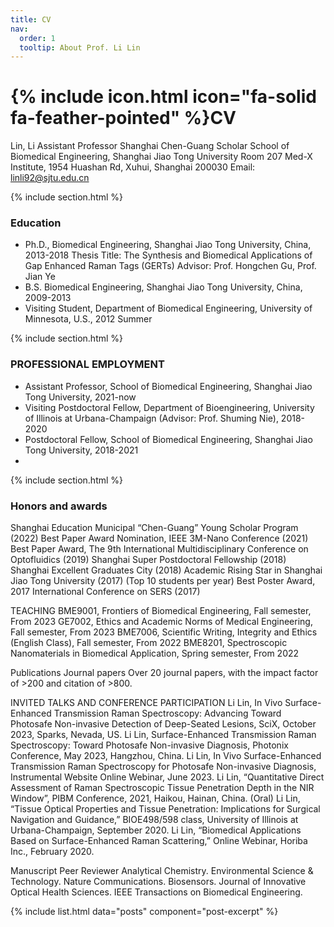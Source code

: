 ```yaml
---
title: CV
nav:
  order: 1
  tooltip: About Prof. Li Lin
---
```


# {% include icon.html icon="fa-solid fa-feather-pointed" %}CV

Lin, Li 
Assistant Professor
Shanghai Chen-Guang Scholar 
School of Biomedical Engineering, Shanghai Jiao Tong University 
Room 207 Med-X Institute, 1954 Huashan Rd, Xuhui, Shanghai 200030
Email: linli92@sjtu.edu.cn

{% include section.html %}

### Education                                                                
- Ph.D., Biomedical Engineering, Shanghai Jiao Tong University, China, 2013-2018
Thesis Title: The Synthesis and Biomedical Applications of Gap Enhanced Raman Tags (GERTs)
Advisor: Prof. Hongchen Gu, Prof. Jian Ye
- B.S.	Biomedical Engineering, Shanghai Jiao Tong University, China, 2009-2013
- Visiting Student, Department of Biomedical Engineering, University of Minnesota, U.S., 2012 Summer

{% include section.html %}

### PROFESSIONAL EMPLOYMENT 
- Assistant Professor, School of Biomedical Engineering, Shanghai Jiao Tong University, 2021-now
- Visiting Postdoctoral Fellow, Department of Bioengineering, University of Illinois at Urbana-Champaign (Advisor: Prof. Shuming Nie), 2018-2020
- Postdoctoral Fellow, School of Biomedical Engineering, Shanghai Jiao Tong University, 2018-2021
- 
{% include section.html %}

### Honors and awards                                                                  
Shanghai Education Municipal “Chen-Guang” Young Scholar Program (2022)
Best Paper Award Nomination, IEEE 3M-Nano Conference (2021)
Best Paper Award, The 9th International Multidisciplinary Conference on Optofluidics (2019)
Shanghai Super Postdoctoral Fellowship (2018)
Shanghai Excellent Graduates City (2018)
Academic Rising Star in Shanghai Jiao Tong University (2017) (Top 10 students per year)
Best Poster Award, 2017 International Conference on SERS (2017)

TEACHING
BME9001, Frontiers of Biomedical Engineering, Fall semester, From 2023
GE7002, Ethics and Academic Norms of Medical Engineering, Fall semester, From 2023
BME7006, Scientific Writing, Integrity and Ethics (English Class), Fall semester, From 2022
BME8201, Spectroscopic Nanomaterials in Biomedical Application, Spring semester, From 2022

Publications
Journal papers
Over 20 journal papers, with the impact factor of >200 and citation of >800. 

INVITED TALKS AND CONFERENCE PARTICIPATION
Li Lin, In Vivo Surface-Enhanced Transmission Raman Spectroscopy: Advancing Toward Photosafe Non-invasive Detection of Deep-Seated Lesions, SciX, October 2023, Sparks, Nevada, US.
Li Lin, Surface-Enhanced Transmission Raman Spectroscopy: Toward Photosafe Non-invasive Diagnosis, Photonix Conference, May 2023, Hangzhou, China.
Li Lin, In Vivo Surface-Enhanced Transmission Raman Spectroscopy for Photosafe Non-invasive Diagnosis, Instrumental Website Online Webinar, June 2023.
Li Lin, “Quantitative Direct Assessment of Raman Spectroscopic Tissue Penetration Depth in the NIR Window”, PIBM Conference, 2021, Haikou, Hainan, China. (Oral)
Li Lin, “Tissue Optical Properties and Tissue Penetration: Implications for Surgical Navigation and Guidance,” BIOE498/598 class, University of Illinois at Urbana-Champaign, September 2020.
Li Lin, “Biomedical Applications Based on Surface-Enhanced Raman Scattering,” Online Webinar, Horiba Inc., February 2020.

Manuscript Peer Reviewer
Analytical Chemistry.
Environmental Science & Technology.
Nature Communications. 
Biosensors.
Journal of Innovative Optical Health Sciences.
IEEE Transactions on Biomedical Engineering.


{% include list.html data="posts" component="post-excerpt" %}
